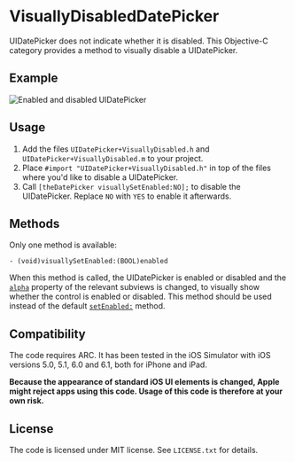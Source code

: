 VisuallyDisabledDatePicker
==========================

UIDatePicker does not indicate whether it is disabled. This Objective-C category provides a method to visually disable a UIDatePicker.

Example
-------

![Enabled and disabled UIDatePicker](http://cl.ly/image/3e3u003r361f/VisuallyDisabledDatePickerDemo.png)

Usage
-----

1. Add the files `UIDatePicker+VisuallyDisabled.h` and `UIDatePicker+VisuallyDisabled.m` to your project.
2. Place `#import "UIDatePicker+VisuallyDisabled.h"` in top of the files where you'd like to disable a UIDatePicker.
3. Call `[theDatePicker visuallySetEnabled:NO];` to disable the UIDatePicker. Replace `NO` with `YES` to enable it afterwards.

Methods
-------

Only one method is available:

```
- (void)visuallySetEnabled:(BOOL)enabled
```

When this method is called, the UIDatePicker is enabled or disabled and the [`alpha`](http://developer.apple.com/library/ios/documentation/UIKit/Reference/UIView_Class/UIView/UIView.html#//apple_ref/occ/instp/UIView/alpha) property of the relevant subviews is changed, to visually show whether the control is enabled or disabled. This method should be used instead of the default [`setEnabled:`](http://developer.apple.com/library/ios/documentation/uikit/reference/UIControl_Class/Reference/Reference.html#//apple_ref/occ/instp/UIControl/enabled) method.

Compatibility
-------------

The code requires ARC. It has been tested in the iOS Simulator with iOS versions 5.0, 5.1, 6.0 and 6.1, both for iPhone and iPad.

**Because the appearance of standard iOS UI elements is changed, Apple might reject apps using this code. Usage of this code is therefore at your own risk.**

License
-------

The code is licensed under MIT license. See `LICENSE.txt` for details.